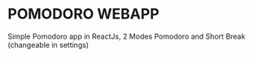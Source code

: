 # POMODORO WEBAPP

Simple Pomodoro app in ReactJs, 2 Modes Pomodoro and Short Break (changeable in settings) 

